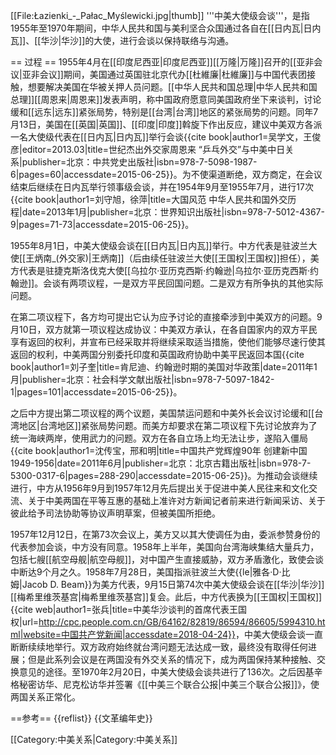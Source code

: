 [[File:Łazienki_-_Pałac_Myślewicki.jpg|thumb]]
'''中美大使级会谈'''，是指1955年至1970年期间，中华人民共和国与美利坚合众国通过各自在[[日内瓦|日内瓦]]、[[华沙|华沙]]的大使，进行会谈以保持联络与沟通。

== 过程 ==
1955年4月在[[印度尼西亚|印度尼西亚]][[万隆|万隆]]召开的[[亚非会议|亚非会议]]期间，美国通过英国驻北京代办[[杜維廉|杜維廉]]与中国代表团接触，想要解决美国在华被关押人员问题。[[中华人民共和国总理|中华人民共和国总理]][[周恩来|周恩来]]发表声明，称中国政府愿意同美国政府坐下来谈判，讨论缓和[[远东|远东]]紧张局势，特别是[[台湾|台湾]]地区的紧张局势的问题。同年7月13日，美国在[[英国|英国]]、[[印度|印度]]斡旋下作出反应，建议中美双方各派一名大使级代表在[[日内瓦|日内瓦]]举行会谈<ref>{{cite book|author1=吴学文，王俊彦|editor=2013.03|title=世纪杰出外交家周恩来 “乒乓外交”与中美中日关系|publisher=北京：中共党史出版社|isbn=978-7-5098-1987-6|pages=60|accessdate=2015-06-25}}</ref>。为不使渠道断绝，双方商定，在会议结束后继续在日内瓦举行领事级会谈，并在1954年9月至1955年7月，进行17次<ref name="abc">{{cite book|author1=刘守旭，徐萍|title=大国风范 中华人民共和国外交历程|date=2013年1月|publisher=北京：世界知识出版社|isbn=978-7-5012-4367-9|pages=71-73|accessdate=2015-06-25}}</ref>。

1955年8月1日，中美大使级会谈在[[日内瓦|日内瓦]]举行。中方代表是驻波兰大使[[王炳南_(外交家)|王炳南]]（后由续任驻波兰大使[[王国权|王国权]]担任），美方代表是驻捷克斯洛伐克大使[[乌拉尔·亚历克西斯·约翰逊|乌拉尔·亚历克西斯·约翰逊]]。会谈有两项议程，一是双方平民回国问题。二是双方有所争执的其他实际问题<ref name="abc" />。

在第二项议程下，各方均可提出它认为应予讨论的直接牵涉到中美双方的问题。9月10日，双方就第一项议程达成协议：中美双方承认，在各自国家内的双方平民享有返回的权利，并宣布已经采取并将继续采取适当措施，使他们能够尽速行使其返回的权利，中美两国分别委托印度和英国政府协助中美平民返回本国<ref>{{cite book|author1=刘子奎|title=肯尼迪、约翰逊时期的美国对华政策|date=2011年1月|publisher=北京：社会科学文献出版社|isbn=978-7-5097-1842-1|pages=101|accessdate=2015-06-25}}</ref>。

之后中方提出第二项议程的两个议题，美国禁运问题和中美外长会议讨论缓和[[台湾地区|台湾地区]]紧张局势问题。而美方却要求在第二项议程下先讨论放弃为了统一海峡两岸，使用武力的问题。双方在各自立场上均无法让步，遂陷入僵局<ref>{{cite book|author1=沈传宝，邢和明|title=中国共产党辉煌90年 创建新中国 1949-1956|date=2011年6月|publisher=北京：北京古籍出版社|isbn=978-7-5300-0317-6|pages=288-290|accessdate=2015-06-25}}</ref>。为推动会谈继续进行，中方从1956年9月到1957年12月先后提出关于促进中美人民往来和文化交流、关于中美两国在平等互惠的基础上准许对方新闻记者前来进行新闻采访、关于彼此给予司法协助等协议声明草案，但被美国所拒绝<ref name="abc" />。

1957年12月12日，在第73次会议上，美方又以其大使调任为由，委派参赞身份的代表参加会谈，中方没有同意。1958年上半年，美国向台湾海峡集结大量兵力，包括七艘[[航空母舰|航空母舰]]，对中国产生直接威胁，双方矛盾激化，致使会谈中断达9个月之久。1958年7月28日，美国指派驻波兰大使{{le|雅各·D·比姆|Jacob D. Beam}}为美方代表，9月15日第74次中美大使级会谈在[[华沙|华沙]][[梅希里维茨基宫|梅希里维茨基宫]]复会。此后，中方代表换为[[王国权|王国权]]<ref>{{cite web|author1=张兵|title=中美华沙谈判的首席代表王国权|url=http://cpc.people.com.cn/GB/64162/82819/86594/86605/5994310.html|website=中国共产党新闻|accessdate=2018-04-24}}</ref>，中美大使级会谈一直断断续续地举行。双方政府始终就台湾问题无法达成一致，最终没有取得任何进展；但是此系列会议是在两国没有外交关系的情况下，成为两国保持某种接触、交换意见的途径。至1970年2月20日，中美大使级会谈共进行了136次。之后因基辛格秘密访华、尼克松访华并签署《[[中美三个联合公报|中美三个联合公报]]》，使两国关系正常化<ref name="abc" />。

==参考==
{{reflist}}
{{文革编年史}}

[[Category:中美关系|Category:中美关系]]